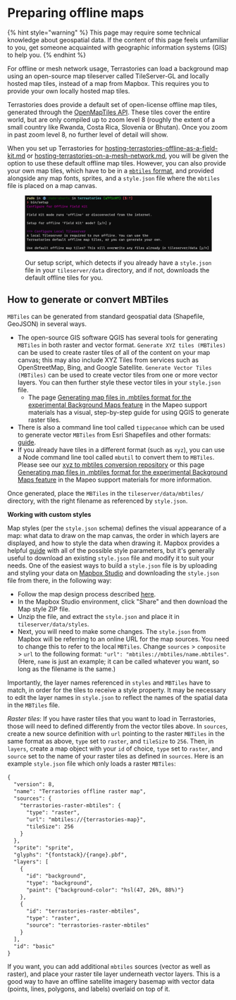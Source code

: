 # Preparing offline maps

{% hint style="warning" %}
This page may require some technical knowledge about geospatial data. If the content of this page feels unfamiliar to you, get someone acquainted with geographic information systems (GIS) to help you.
{% endhint %}

For offline or mesh network usage, Terrastories can load a background map using an open-source map tileserver called TileServer-GL and locally hosted map tiles, instead of a map from Mapbox. This requires you to provide your own locally hosted map tiles.

Terrastories does provide a default set of open-license offline map tiles, generated through the [OpenMapTiles API](https://openmaptiles.org/). These tiles cover the entire world, but are only compiled up to zoom level 8 (roughly the extent of a small country like Rwanda, Costa Rica, Slovenia or Bhutan). Once you zoom in past zoom level 8, no further level of detail will show.

When you set up Terrastories for [hosting-terrastories-offline-as-a-field-kit.md](hosting-environments/hosting-terrastories-offline-as-a-field-kit.md "mention") or [hosting-terrastories-on-a-mesh-network.md](hosting-environments/hosting-terrastories-on-a-mesh-network.md "mention"), you will be given the option to use these default offline map tiles. However, you can also provide your own map tiles, which have to be in a [`mbtiles` format](https://docs.mapbox.com/help/glossary/mbtiles/), and provided alongside any map fonts, sprites, and a `style.json` file where the `mbtiles` file is placed on a map canvas.

<figure><img src="../.gitbook/assets/image (3).png" alt=""><figcaption><p>Our setup script, which detects if you already have a <code>style.json</code> file in your <code>tileserver/data</code> directory, and if not, downloads the default offline tiles for you.</p></figcaption></figure>

## **How to generate or convert MBTiles**

`MBTiles` can be generated from standard geospatial data (Shapefile, GeoJSON) in several ways.

* The open-source GIS software QGIS has several tools for generating `MBTiles` in both raster and vector format. `Generate XYZ tiles (MBTiles)` can be used to create raster tiles of all of the content on your map canvas; this may also include XYZ Tiles from services such as OpenStreetMap, Bing, and Google Satellite. `Generate Vector Tiles (MBTiles)` can be used to create vector tiles from one or more vector layers. You can then further style these vector tiles in your `style.json` file.
  * The page [Generating map files in .mbtiles format for the experimental Background Maps feature](https://docs.mapeo.app/complete-reference-guide/customization-options/custom-base-maps/creating-custom-maps/creating-mbtiles) in the Mapeo support materials has a visual, step-by-step guide for using QGIS to generate raster tiles.
* There is also a command line tool called `tippecanoe` which can be used to generate vector `MBTiles` from Esri Shapefiles and other formats: [guide](https://docs.mapbox.com/help/troubleshooting/large-data-tippecanoe/).
* If you already have tiles in a different format (such as `xyz`), you can use a Node command line tool called `mbutil` to convert them to `MBTiles`. Please see our [xyz to mbtiles conversion repository](https://github.com/digidem/xyz-mbtiles-conversion) or this page [Generating map files in .mbtiles format for the experimental Background Maps feature](https://docs.mapeo.app/complete-reference-guide/customization-options/custom-base-maps/creating-custom-maps/creating-mbtiles) in the Mapeo support materials for more information.

Once generated, place the `MBTiles` in the `tileserver/data/mbtiles/` directory, with the right filename as referenced by `style.json`.

**Working with custom styles**

Map styles (per the `style.json` schema) defines the visual appearance of a map: what data to draw on the map canvas, the order in which layers are displayed, and how to style the data when drawing it. Mapbox provides a helpful [guide](https://docs.mapbox.com/mapbox-gl-js/style-spec/) with all of the possible style parameters, but it's generally useful to download an existing `style.json` file and modify it to suit your needs. One of the easiest ways to build a `style.json` file is by uploading and styling your data on [Mapbox Studio](http://mapbox.com/studio) and downloading the `style.json` file from there, in the following way:

* Follow the map design process described [here](https://github.com/Terrastories/terrastories/blob/master/documentation/CUSTOMIZATION.md#setting-up-a-custom-map).
* In the Mapbox Studio environment, click "Share" and then download the Map style ZIP file.
* Unzip the file, and extract the `style.json` and place it in `tileserver/data/styles`.
* Next, you will need to make some changes. The `style.json` from Mapbox will be referring to an online URL for the map sources. You need to change this to refer to the local `MBTiles`. Change `sources` > `composite` > `url` to the following format: `"url": "mbtiles://mbtiles/name.mbtiles"`. (Here, `name` is just an example; it can be called whatever you want, so long as the filename is the same.)

Importantly, the layer names referenced in `styles` and `MBTiles` have to match, in order for the tiles to receive a style property. It may be necessary to edit the layer names in `style.json` to reflect the names of the spatial data in the `MBTiles` file.

_Raster tiles_: If you have raster tiles that you want to load in Terrastories, those will need to defined differently from the vector tiles above. In `sources`, create a new source definition with `url` pointing to the raster `MBTiles` in the same format as above, `type` set to `raster`, and `tileSize` to `256`. Then, in `layers`, create a map object with your `id` of choice, `type` set to `raster`, and `source` set to the name of your raster tiles as defined in `sources`. Here is an example `style.json` file which only loads a raster `MBTiles`:

```
{
  "version": 8,
  "name": "Terrastories offline raster map",
  "sources": {
    "terrastories-raster-mbtiles": {
      "type": "raster",
      "url": "mbtiles://{terrastories-map}",
      "tileSize": 256
    }
  },
  "sprite": "sprite",
  "glyphs": "{fontstack}/{range}.pbf",
  "layers": [
    {
      "id": "background",
      "type": "background",
      "paint": {"background-color": "hsl(47, 26%, 88%)"}
    },
    {
      "id": "terrastories-raster-mbtiles",
      "type": "raster",
      "source": "terrastories-raster-mbtiles"
    }
  ],
  "id": "basic"
}

```

If you want, you can add additional `mbtiles` sources (vector as well as raster), and place your raster tile layer underneath vector layers. This is a good way to have an offline satellite imagery basemap with vector data (points, lines, polygons, and labels) overlaid on top of it.

